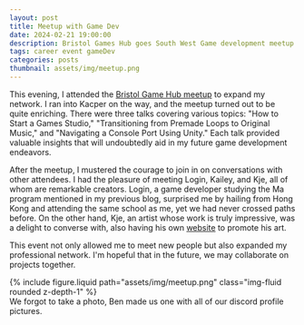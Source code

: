 ```yaml
---
layout: post
title: Meetup with Game Dev
date: 2024-02-21 19:00:00
description: Bristol Games Hub goes South West Game development meetup with others
tags: career event gameDev
categories: posts
thumbnail: assets/img/meetup.png
---
```


This evening, I attended the [Bristol Game Hub meetup](https://www.meetup.com/bristolgameshub/events/298279386/) to expand my network. I ran into Kacper on the way, and the meetup turned out to be quite enriching. There were three talks covering various topics: "How to Start a Games Studio," "Transitioning from Premade Loops to Original Music," and "Navigating a Console Port Using Unity." Each talk provided valuable insights that will undoubtedly aid in my future game development endeavors.

After the meetup, I mustered the courage to join in on conversations with other attendees. I had the pleasure of meeting Login, Kailey, and Kje, all of whom are remarkable creators. Login, a game developer studying the Ma program mentioned in my previous blog, surprised me by hailing from Hong Kong and attending the same school as me, yet we had never crossed paths before. On the other hand, Kje, an artist whose work is truly impressive, was a delight to converse with, also having his own [website](https://kjekjesayshi.myshopify.com/) to promote his art.

This event not only allowed me to meet new people but also expanded my professional network. I'm hopeful that in the future, we may collaborate on projects together.

<div class="row mt-3">
    <div class="col-sm mt-3 mt-md-0">
        {% include figure.liquid path="assets/img/meetup.png" class="img-fluid rounded z-depth-1" %}
    </div>
</div>

<div class="caption">
    We forgot to take a photo, Ben made us one with all of our discord profile pictures.
</div>
